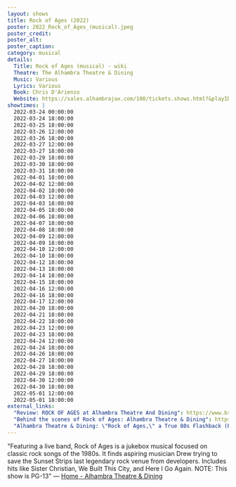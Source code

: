 ```yaml
---
layout: shows
title: Rock of Ages (2022)
poster: 2022_Rock_of_Ages_(musical).jpeg
poster_credit: 
poster_alt:
poster_caption:
category: musical
details:
  Title: Rock of Ages (musical) - wiki
  Theatre: The Alhambra Theatre & Dining
  Music: Various
  Lyrics: Various
  Book: Chris D'Arienzo
  Website: https://sales.alhambrajax.com/100/tickets.shows.html?&playID=391
showtimes: |
  2022-03-24 00:00:00
  2022-03-24 18:00:00
  2022-03-25 18:00:00
  2022-03-26 12:00:00
  2022-03-26 18:00:00
  2022-03-27 12:00:00
  2022-03-27 18:00:00
  2022-03-29 18:00:00
  2022-03-30 18:00:00
  2022-03-31 18:00:00
  2022-04-01 18:00:00
  2022-04-02 12:00:00
  2022-04-02 18:00:00
  2022-04-03 12:00:00
  2022-04-03 18:00:00
  2022-04-05 18:00:00
  2022-04-06 18:00:00
  2022-04-07 18:00:00
  2022-04-08 18:00:00
  2022-04-09 12:00:00
  2022-04-09 18:00:00
  2022-04-10 12:00:00
  2022-04-10 18:00:00
  2022-04-12 18:00:00
  2022-04-13 18:00:00
  2022-04-14 18:00:00
  2022-04-15 18:00:00
  2022-04-16 12:00:00
  2022-04-16 18:00:00
  2022-04-17 12:00:00
  2022-04-20 18:00:00
  2022-04-21 18:00:00
  2022-04-22 18:00:00
  2022-04-23 12:00:00
  2022-04-23 18:00:00
  2022-04-24 12:00:00
  2022-04-24 18:00:00
  2022-04-26 18:00:00
  2022-04-27 18:00:00
  2022-04-28 18:00:00
  2022-04-29 18:00:00
  2022-04-30 12:00:00
  2022-04-30 18:00:00
  2022-05-01 12:00:00
  2022-05-01 18:00:00
external_links:
  "Review: ROCK OF AGES at Alhambra Theatre And Dining": https://www.broadwayworld.com/jacksonville/article/BWW-Review-ROCK-OF-AGES-at-Alhambra-Theatre-And-Dining-20220326
  "Behind the scenes of Rock of Ages: Alhambra Theatre & Dining": https://www.news4jax.com/river-city-live/2022/03/24/behind-the-scenes-of-rock-of-ages-alhambra-theatre-dining/
  "Alhambra Theatre & Dining: \"Rock of Ages,\" a True 80s Flashback (FCL April 6, 2022) - firstcoastnews.com": https://www.firstcoastnews.com/article/entertainment/television/first-coast-living/alhambra-theatre-dining-rock-of-ages-a-true-80s-flashback-fcl-april-6-2022/77-8ff9735d-6754-45d1-bf6f-4f91f8ac494d
---
```

"Featuring a live band, Rock of Ages is a jukebox musical focused on classic rock songs of the 1980s. It finds aspiring musician Drew trying to save the Sunset Strips last legendary rock venue from developers. Includes hits like Sister Christian, We Built This City, and Here I Go Again. NOTE: This show is PG-13" — [Home - Alhambra Theatre & Dining](https://www.alhambrajax.com/)